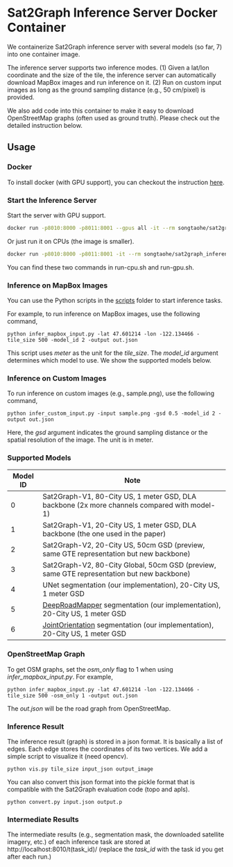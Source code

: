 # Sat2Graph Inference Server Docker Container
We containerize Sat2Graph inference server with several models (so far, 7) into one container image.   

The inference server supports two inference modes. (1) Given a lat/lon coordinate and the size of the tile, the inference server can automatically download MapBox images and run inference on it. (2) Run on custom input images as long as the ground sampling distance (e.g., 50 cm/pixel) is provided. 

We also add code into this container to make it easy to download OpenStreetMap graphs (often used as ground truth). Please check out the detailed instruction below.  

## Usage
### Docker 
To install docker (with GPU support), you can checkout the instruction [here](https://www.tensorflow.org/install/docker). 

### Start the Inference Server
Start the server with GPU support.
```bash
docker run -p8010:8000 -p8011:8001 --gpus all -it --rm songtaohe/sat2graph_inference_server_gpu:latest
```

Or just run it on CPUs (the image is smaller).
```bash
docker run -p8010:8000 -p8011:8001 -it --rm songtaohe/sat2graph_inference_server_cpu:latest
```

You can find these two commands in run-cpu.sh and run-gpu.sh. 

### Inference on MapBox Images
You can use the Python scripts in the [scripts](/docker/scripts) folder to start inference tasks.

For example, to run inference on MapBox images, use the following command,
```
python infer_mapbox_input.py -lat 47.601214 -lon -122.134466 -tile_size 500 -model_id 2 -output out.json
```
This script uses *meter* as the unit for the *tile_size*.
The *model_id* argument determines which model to use. We show the supported models below.

### Inference on Custom Images
To run inference on custom images (e.g., sample.png), use the following command,
```
python infer_custom_input.py -input sample.png -gsd 0.5 -model_id 2 -output out.json
```
Here, the *gsd* argument indicates the ground sampling distance or the spatial resolution of the image. The unit is in meter. 

### Supported Models
Model ID | Note 
--------------------- | -------------
0  | Sat2Graph-V1, 80-City US, 1 meter GSD, DLA backbone (2x more channels compared with model-1)
1  | Sat2Graph-V1, 20-City US, 1 meter GSD, DLA backbone (the one used in the paper)
2  | Sat2Graph-V2, 20-City US, 50cm GSD (preview, same GTE representation but new backbone)
3  | Sat2Graph-V2, 80-City Global, 50cm GSD (preview, same GTE representation but new backbone)
4  | UNet segmentation (our implementation), 20-City US, 1 meter GSD
5  | [DeepRoadMapper](http://www.cs.toronto.edu/~wenjie/papers/iccv17/mattyus_etal_iccv17.pdf) segmentation (our implementation), 20-City US, 1 meter GSD
6  | [JointOrientation](https://openaccess.thecvf.com/content_CVPR_2019/papers/Batra_Improved_Road_Connectivity_by_Joint_Learning_of_Orientation_and_Segmentation_CVPR_2019_paper.pdf) segmentation (our implementation), 20-City US, 1 meter GSD


### OpenStreetMap Graph
To get OSM graphs, set the *osm_only* flag to 1 when using *infer_mapbox_input.py*. For example, 
```
python infer_mapbox_input.py -lat 47.601214 -lon -122.134466 -tile_size 500 -osm_only 1 -output out.json
```
The *out.json* will be the road graph from OpenStreetMap.

### Inference Result
The inference result (graph) is stored in a json format. It is basically a list of edges. Each edge stores the coordinates of its two vertices. We add a simple script to visualize it (need opencv). 
```
python vis.py tile_size input_json output_image 
```

You can also convert this json format into the pickle format that is compatible with the Sat2Graph evaluation code (topo and apls).
```
python convert.py input.json output.p
```



### Intermediate Results
The intermediate results (e.g., segmentation mask, the downloaded satellite imagery, etc.) of each inference task are stored at http://localhost:8010/t(task_id)/ (replace the *task_id* with the task id you get after each run.)











